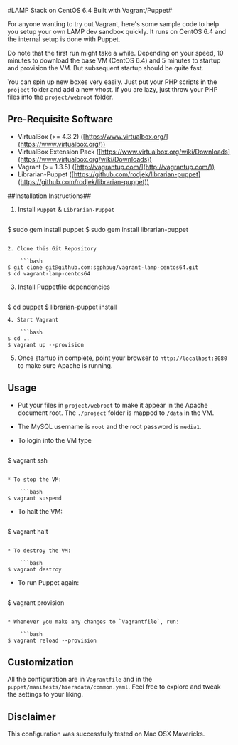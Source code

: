 #LAMP Stack on CentOS 6.4 Built with Vagrant/Puppet#

For anyone wanting to try out Vagrant, here's some sample code to help you setup your own LAMP dev sandbox quickly. It runs on CentOS 6.4 and the internal setup is done with Puppet.

Do note that the first run might take a while. Depending on your speed, 10 minutes to download the base VM (CentOS 6.4) and 5 minutes to startup and provision the VM. But subsequent startup should be quite fast.

You can spin up new boxes very easily. Just put your PHP scripts in the `project` folder and add a new vhost. If you are lazy, just throw your PHP files into the `project/webroot` folder.

## Pre-Requisite Software ##

* VirtualBox (>= 4.3.2) ([https://www.virtualbox.org/](https://www.virtualbox.org/))
* VirtualBox Extension Pack ([https://www.virtualbox.org/wiki/Downloads](https://www.virtualbox.org/wiki/Downloads))
* Vagrant (>= 1.3.5) ([http://vagrantup.com/](http://vagrantup.com/))
* Librarian-Puppet ([https://github.com/rodjek/librarian-puppet](https://github.com/rodjek/librarian-puppet))

##Installation Instructions##

1. Install `Puppet` & `Librarian-Puppet`

	```bash
$ sudo gem install puppet
$ sudo gem install librarian-puppet
```

2. Clone this Git Repository

	```bash
$ git clone git@github.com:sgphpug/vagrant-lamp-centos64.git
$ cd vagrant-lamp-centos64
```

3. Install Puppetfile dependencies

	```bash
$ cd puppet
$ librarian-puppet install
```
4. Start Vagrant

	```bash
$ cd ..
$ vagrant up --provision
```

5.  Once startup in complete, point your browser to `http://localhost:8080` to make sure Apache is running.


## Usage ##

* Put your files in `project/webroot` to make it appear in the Apache document root. The `./project` folder is mapped to `/data` in the VM.

* The MySQL username is `root` and the root password is `media1`.

* To login into the VM type

	```bash
$ vagrant ssh
```

* To stop the VM:

	```bash
$ vagrant suspend
```

* To halt the VM:

	```bash
$ vagrant halt
```

* To destroy the VM:

	```bash
$ vagrant destroy
```

* To run Puppet again:

	```bash
$ vagrant provision
```

* Whenever you make any changes to `Vagrantfile`, run:

	```bash
$ vagrant reload --provision
```

## Customization ##

All the configuration are in `Vagrantfile` and in the `puppet/manifests/hieradata/common.yaml`. Feel free to explore and tweak the settings to your liking.

## Disclaimer ##

This configuration was successfully tested on Mac OSX Mavericks.